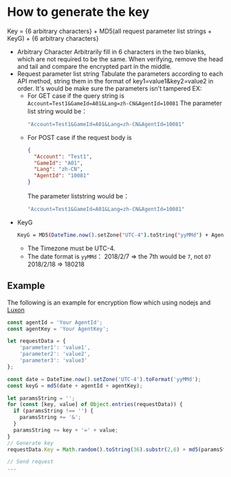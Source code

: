 # How to generate the key

Key = {6 arbitrary characters} + MD5(all request parameter list strings + KeyG) + {6 arbitrary characters}

- Arbitrary Character
  Arbitrarily fill in 6 characters in the two blanks, which are not required to be the same. When verifying, remove the head and tail and compare the encrypted part in the middle.
- Request parameter list string
  Tabulate the parameters according to each API method, string them in the format of key1=value1&key2=value2 in order. It's would be make sure the parameters isn't tampered
  EX:
    - For GET case if the query string is
      `Account=Test1&GameId=A01&Lang=zh-CN&AgentId=10081`
      The parameter list string would be：
        ```bash
        "Account=Test1&GameId=A01&Lang=zh-CN&AgentId=10081"
        ```
    - For POST case if the request body is
        ```json
        {
          "Account": "Test1",
          "GameId": "A01",
          "Lang": "zh-CN",
          "AgentId": "10081"
        }
        ```
        The parameter liststring would be：
        ```bash
        "Account=Test1&GameId=A01&Lang=zh-CN&AgentId=10081"
        ```
- KeyG
    ```bash
    KeyG = MD5(DateTime.now().setZone("UTC-4").toString("yyMMd") + AgentId + AgentKey)
    ```
    - The Timezone must be UTC-4.
    - The date format is `yyMMd`：
      2018/2/7 => the 7th would be `7`, not `07`
      2018/2/18 => 180218
      
## Example

The following is an example for encryption flow which using nodejs and [Luxon](https://github.com/moment/luxon)


```javascript
const agentId = 'Your AgentId';
const agentKey = 'Your AgentKey';

let requestData = {
    'parameter1': 'value1',
    'parameter2': 'value2',
    'parameter3': 'value3'
};

const date = DateTime.now().setZone('UTC-4').toFormat('yyMMd');
const keyG = md5(date + agentId + agentKey);

let paramsString = '';
for (const [key, value] of Object.entries(requestData)) {
  if (paramsString !== '') {
    paramsString += '&';
  }
  paramsString += key + '=' + value;
}
// Generate key
requestData.Key = Math.random().toString(36).substr(2,6) + md5(paramsString + keyG) + Math.random().toString(36).substr(2,6));

// Send request
...

```

